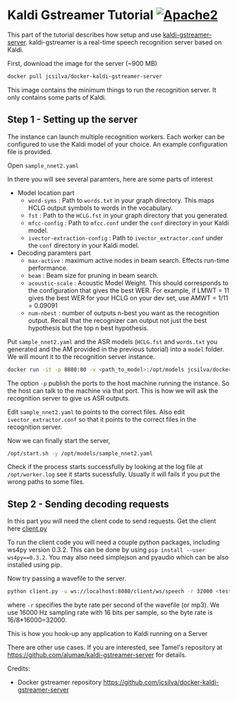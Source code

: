 # Kaldi Gstreamer Tutorial [![Apache2](http://img.shields.io/badge/license-APACHE2-blue.svg)](https://www.apache.org/licenses/LICENSE-2.0.html)

This part of the tutorial describes how setup and use [kaldi-gstreamer-server](https://github.com/alumae/kaldi-gstreamer-server). kaldi-gstreamer is a real-time speech recognition server based on Kaldi.

First, download the image for the server (~900 MB)

```bash
docker pull jcsilva/docker-kaldi-gstreamer-server
```

This image contains the minimum things to run the recognition server. It only contains some parts of Kaldi.

## Step 1 - Setting up the server

The instance can launch multiple recognition workers. Each worker can be configured to use the Kaldi model of your choice. An example configuration file is provided.

Open `sample_nnet2.yaml`

In there you will see several paramters, here are some parts of interest

* Model location part
    * `word-syms` : Path to `words.txt` in your graph directory. This maps HCLG output symbols to words in the vocabulary.
    * `fst` : Path to the `HCLG.fst` in your graph directory that you generated.
    * `mfcc-config` : Path to `mfcc.conf` under the `conf` directory in your Kaldi model.
    * `ivector-extraction-config` : Path to `ivector_extractor.conf` under the `conf` directory in your Kaldi model.
* Decoding paramters part
    * `max-active` : maximum active nodes in beam search. Effects run-time performance.
    * `beam` : Beam size for pruning in beam search.
    * `acoustic-scale` : Acoustic Model Weight. This should corresponds to the configuration that gives the best WER. For example, if LMWT = 11 gives the best WER for your HCLG on your dev set, use AMWT = 1/11 = 0.09091
    * `num-nbest` : number of outputs n-best you want as the recognition output. Recall that the recognizer can output not just the best hypothesis but the top n best hypothesis.

Put `sample_nnet2.yaml` and the ASR models (`HCLG.fst` and `words.txt` you generated and the AM provided in the previous tutorial) into a `model` folder. We will mount it to the recognition server instance.

```bash
docker run -it -p 8080:80 -v <path_to_model>:/opt/models jcsilva/docker-kaldi-gstreamer-server:latest /bin/bash
```

The option `-p` publish the ports to the host machine running the instance. So the host can talk to the machine via that port. This is how we will ask the recognition server to give us ASR outputs.

Edit `sample_nnet2.yaml` to points to the correct files. Also edit `ivector_extractor.conf` so that it points to the correct files in the recognition server.

Now we can finally start the server,

```bash
/opt/start.sh -y /opt/models/sample_nnet2.yaml
```

Check if the process starts successfully by looking at the log file at `/opt/worker.log` see it starts sucessfully. Usually it will fails if you put the wrong paths to some files.

## Step 2 - Sending decoding requests

In this part you will need the client code to send requests. Get the client here [client.py](https://raw.githubusercontent.com/alumae/kaldi-gstreamer-server/master/kaldigstserver/client.py)

To run the client code you will need a couple python packages, including ws4py version 0.3.2. This can be done by using `pip install --user ws4py==0.3.2`. You may also need simplejson and pyaudio which can be also installed using pip.

Now try passing a wavefile to the server.

```bash
python client.py -u ws://localhost:8080/client/ws/speech -r 32000 <testfile>.wav
```

where `-r` specifies the byte rate per second of the wavefile (or mp3). We use 16000 Hz sampling rate with 16 bits per sample, so the byte rate is 16/8*16000=32000.

This is how you hook-up any application to Kaldi running on a Server

There are other use cases. If you are interested, see Tamel's repository at https://github.com/alumae/kaldi-gstreamer-server for details.

Credits:

* Docker gstreamer repository https://github.com/jcsilva/docker-kaldi-gstreamer-server
